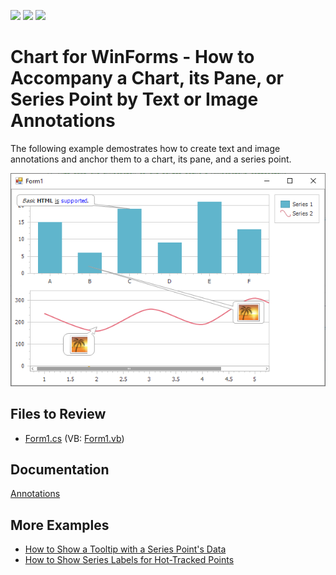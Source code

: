 <!-- default badges list -->
![](https://img.shields.io/endpoint?url=https://codecentral.devexpress.com/api/v1/VersionRange/128572463/14.2.3%2B)
[![](https://img.shields.io/badge/Open_in_DevExpress_Support_Center-FF7200?style=flat-square&logo=DevExpress&logoColor=white)](https://supportcenter.devexpress.com/ticket/details/E2188)
[![](https://img.shields.io/badge/📖_How_to_use_DevExpress_Examples-e9f6fc?style=flat-square)](https://docs.devexpress.com/GeneralInformation/403183)
<!-- default badges end -->

# Chart for WinForms - How to Accompany a Chart, its Pane, or Series Point by Text or Image Annotations

The following example demostrates how to create text and image annotations and anchor them to a chart, its pane, and a series point. 

![Chart Annotations](./image/Chart.png)

## Files to Review 

* [Form1.cs](./CS/AnnotationsSample/Form1.cs) (VB: [Form1.vb](./VB/AnnotationsSample/Form1.vb))

## Documentation

[Annotations](https://docs.devexpress.com/WindowsForms/7858/controls-and-libraries/chart-control/annotations?v=22.2&p=netframework)

## More Examples 

- [How to Show a Tooltip with a Series Point's Data](https://github.com/DevExpress-Examples/how-to-show-a-tooltip-with-a-series-points-data-e126)
- [How to Show Series Labels for Hot-Tracked Points](https://github.com/DevExpress-Examples/how-to-show-series-labels-for-hot-tracked-points-e2483)


